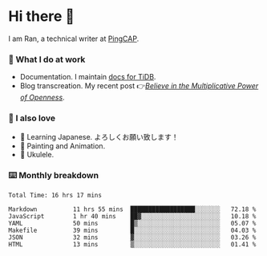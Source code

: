 # Hi there 👋

I am Ran, a technical writer at [PingCAP](https://pingcap.com/).

### 📝 What I do at work

- Documentation. I maintain [docs for TiDB](https://github.com/pingcap/docs).
- Blog transcreation. My recent post 👉[*Believe in the Multiplicative Power of Openness*](https://pingcap.com/blog/believe-in-the-multiplicative-power-of-openness-open-source-community).

### 🤠 I also love

- 💬 Learning Japanese. よろしくお願い致します！
- 🎨 Painting and Animation.
- 🎵 Ukulele.

### ⌨️ Monthly breakdown

<!--START_SECTION:waka-->

```text
Total Time: 16 hrs 17 mins

Markdown          11 hrs 55 mins  ██████████████████░░░░░░░   72.18 %
JavaScript        1 hr 40 mins    ██▓░░░░░░░░░░░░░░░░░░░░░░   10.18 %
YAML              50 mins         █▒░░░░░░░░░░░░░░░░░░░░░░░   05.07 %
Makefile          39 mins         █░░░░░░░░░░░░░░░░░░░░░░░░   04.03 %
JSON              32 mins         ▓░░░░░░░░░░░░░░░░░░░░░░░░   03.26 %
HTML              13 mins         ▒░░░░░░░░░░░░░░░░░░░░░░░░   01.41 %
```

<!--END_SECTION:waka-->
